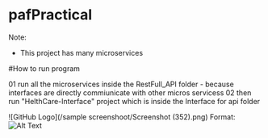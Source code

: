 # pafPractical
Note:
* This project has many microservices 

#How to run program

01 run all the microservices inside the RestFull_API folder - because interfaces are directly commiunicate with other micros servicess 
02 then run "HelthCare-Interface" project  which is inside the Interface for api folder 


![GitHub Logo](/sample screenshoot/Screenshot (352).png)
Format: ![Alt Text](url)
